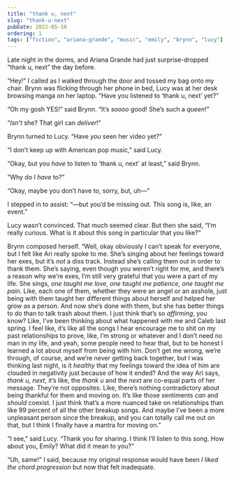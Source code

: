 ```yaml
---
title: "thank u, next"
slug: "thank-u-next"
pubDate: 2022-05-10
ordering: 1
tags: ["fiction", "ariana-grande", "music", "emily", "brynn", "lucy"]
---
```


<span class="small-caps">Late night in the dorms</span>, and Ariana Grande had just surprise-dropped “thank u, next” the day before.

“Hey!” I called as I walked through the door and tossed my bag onto my chair. Brynn was flicking through her phone in bed, Lucy was at her desk browsing manga on her laptop. “Have you listened to ‘thank u, next’ yet?”

“Oh my gosh YES!” said Brynn. “It’s _soooo_ good! She’s such a _queen_!”

“_Isn’t_ she? That girl can _deliver_!” 

Brynn turned to Lucy. “Have _you_ seen her video yet?”

“I don’t keep up with American pop music,” said Lucy.

“Okay, but you _have_ to listen to ‘thank u, next’ at least,” said Brynn.

“Why do I _have_ to?”

“Okay, maybe you don’t have to, sorry, but, uh—”

I stepped in to assist: “—but you’d be missing out. This song is, like, an event.”

Lucy wasn’t convinced. That much seemed clear. But then she said, “I’m really curious. What is it about this song in particular that you like?”

Brynn composed herself. “Well, okay obviously I can’t speak for everyone, but I felt like Ari really spoke to me. She’s singing about her feelings toward her exes, but it’s _not_ a diss track. Instead she’s calling them out in order to thank them. She’s saying, even though you weren’t right for me, and there’s a reason why we’re exes, I’m still very grateful that you were a part of my life. She sings, _one taught me love, one taught me patience, one taught me pain_. Like, each one of them, whether they were an angel or an asshole, just being with them taught her different things about herself and helped her grow as a person. And now she’s done with them, but she has better things to do than to talk trash about them. I just think that’s so _affirming_, you know? Like, I’ve been thinking about what happened with me and Caleb last spring. I feel like, it’s like all the songs I hear encourage me to shit on my past relationships to prove, like, I’m strong or whatever and I don’t need no man in my life, and yeah, some people need to hear that, but to be honest I learned a lot about myself from being with him. Don’t get me wrong, we’re through, of course, and we’re never getting back together, but I was thinking last night, is it _healthy_ that my feelings toward the idea of him are clouded in negativity just because of how it ended? And the way Ari says, _thank u, next_, it’s like, the _thank u_ and the _next_ are co-equal parts of her message. They’re not opposites. Like, there’s nothing contradictory about being thankful for them and moving on. It’s like those sentiments _can_ and _should_ coexist. I just think that’s a more nuanced take on relationships than like 99 percent of all the other breakup songs. And maybe I’ve been a more unpleasant person since the breakup, and you can totally call me out on that, but I think I finally have a mantra for moving on.”

“I see,” said Lucy. “Thank you for sharing. I think I’ll listen to this song. How about you, Emily? What did it mean to you?”

“Uh, same!” I said, because my original response would have been _I liked the chord progression_ but now that felt inadequate.